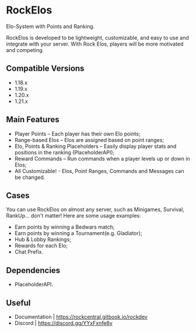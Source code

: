 # RockElos
Elo-System with Points and Ranking.

RockElos is developed to be lightweight, customizable, and easy to use and integrate with your server.
With Rock Elos, players will be more motivated and competing.

## Compatible Versions
- 1.18.x
- 1.19.x
- 1.20.x
- 1.21.x

## Main Features
- Player Points – Each player has their own Elo points;
- Range-based Elos – Elos are assigned based on point ranges;
- Elo, Points & Ranking Placeholders – Easily display player stats and positions in the ranking (PlaceholderAPI);
- Reward Commands – Run commands when a player levels up or down in Elos;
- All Customizable! - Elos, Point Ranges, Commands and Messages can be changed.

## Cases
You can use RockElos on almost any server, such as Minigames, Survival, RankUp... don't matter!
Here are some usage examples:
- Earn points by winning a Bedwars match;
- Earn points by winning a Tournament(e.g. Gladiator);
- Hub & Lobby Rankings;
- Rewards for each Elo;
- Chat Prefix.

## Dependencies
- PlaceholderAPI.

## Useful
- Documentation | https://rockcentral.gitbook.io/rockdev
- Discord | https://discord.gg/YYxFxnfe8v
